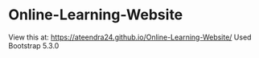 # Online-Learning-Website

View this at: https://ateendra24.github.io/Online-Learning-Website/
Used Bootstrap 5.3.0
